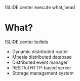 !SLIDE center execute what_head

# What? #


!SLIDE center bullets

 * Dynamic distributed router
 * Mnesia distributed database
 * Distributed event manager
 * RESTful HTTP-based server
 * Storage management system



